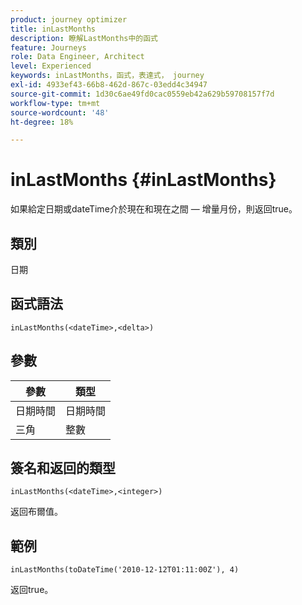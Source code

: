 ```yaml
---
product: journey optimizer
title: inLastMonths
description: 瞭解LastMonths中的函式
feature: Journeys
role: Data Engineer, Architect
level: Experienced
keywords: inLastMonths，函式，表達式， journey
exl-id: 4933ef43-66b8-462d-867c-03edd4c34947
source-git-commit: 1d30c6ae49fd0cac0559eb42a629b59708157f7d
workflow-type: tm+mt
source-wordcount: '48'
ht-degree: 18%

---
```


# inLastMonths {#inLastMonths}

如果給定日期或dateTime介於現在和現在之間 — 增量月份，則返回true。

## 類別

日期

## 函式語法

`inLastMonths(<dateTime>,<delta>)`

## 參數

| 參數 | 類型 |
|-----------|------------------|
| 日期時間 | 日期時間 |
| 三角 | 整數 |

## 簽名和返回的類型

`inLastMonths(<dateTime>,<integer>)`

返回布爾值。

## 範例

`inLastMonths(toDateTime('2010-12-12T01:11:00Z'), 4)`

返回true。
